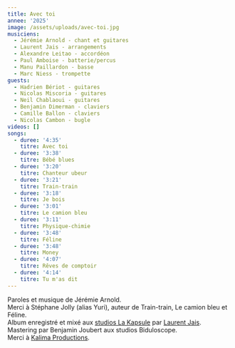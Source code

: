```yaml
---
title: Avec toi
annee: '2025'
image: /assets/uploads/avec-toi.jpg
musiciens:
  - Jérémie Arnold - chant et guitares
  - Laurent Jais - arrangements
  - Alexandre Leitao - accordéon
  - Paul Amboise - batterie/percus
  - Manu Paillardon - basse
  - Marc Niess - trompette
guests:
  - Hadrien Bériot - guitares
  - Nicolas Miscoria - guitares
  - Neil Chablaoui - guitares
  - Benjamin Dimerman - claviers
  - Camille Ballon - claviers
  - Nicolas Cambon - bugle
videos: []
songs:
  - duree: '4:35'
    titre: Avec toi
  - duree: '3:38'
    titre: Bébé blues
  - duree: '3:20'
    titre: Chanteur ubeur
  - duree: '3:21'
    titre: Train-train
  - duree: '3:18'
    titre: Je bois
  - duree: '3:01'
    titre: Le camion bleu
  - duree: '3:11'
    titre: Physique-chimie
  - duree: '3:48'
    titre: Féline
  - duree: '3:48'
    titre: Money
  - duree: '4:07'
    titre: Rêves de comptoir
  - duree: '4:14'
    titre: Tu m'as dit
---
```

Paroles et musique de Jérémie Arnold.\
Merci à Stéphane Jolly (alias Yuri), auteur de Train-train, Le camion bleu et Féline.\
Album enregistré et mixé aux [studios La Kapsule](https://www.lakapsule.com/) par [Laurent Jais](https://www.laurentjais.com/). \
Mastering par Benjamin Joubert aux studios Biduloscope.\
Merci à [Kalima Productions](https://kalimaproductions.org/).

